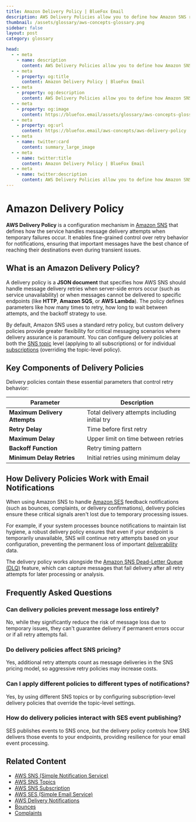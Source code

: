 ```yaml
---
title: Amazon Delivery Policy | BlueFox Email
description: AWS Delivery Policies allow you to define how Amazon SNS retries message delivery when server-side errors occur or when messages cannot be delivered to specific endpoints.
thumbnail: /assets/glossary/aws-concepts-glossary.png
sidebar: false
layout: post
category: glossary

head:
  - - meta
    - name: description
      content: AWS Delivery Policies allow you to define how Amazon SNS retries message delivery when server-side errors occur or when messages cannot be delivered to specific endpoints.
  - - meta
    - property: og:title
      content: Amazon Delivery Policy | BlueFox Email
  - - meta
    - property: og:description
      content: AWS Delivery Policies allow you to define how Amazon SNS retries message delivery when server-side errors occur or when messages cannot be delivered to specific endpoints.
  - - meta
    - property: og:image
      content: https://bluefox.email/assets/glossary/aws-concepts-glossary.png
  - - meta
    - property: og:url
      content: https://bluefox.email/aws-concepts/aws-delivery-policy
  - - meta
    - name: twitter:card
      content: summary_large_image
  - - meta
    - name: twitter:title
      content: Amazon Delivery Policy | BlueFox Email
  - - meta
    - name: twitter:description
      content: AWS Delivery Policies allow you to define how Amazon SNS retries message delivery when server-side errors occur or when messages cannot be delivered to specific endpoints.
---
```

<GlossaryNavigation/>

# Amazon Delivery Policy

**AWS Delivery Policy** is a configuration mechanism in [Amazon SNS](/aws-concepts/aws-sns) that defines how the service handles message delivery attempts when temporary failures occur. It enables fine-grained control over retry behavior for notifications, ensuring that important messages have the best chance of reaching their destinations even during transient issues.

## What is an Amazon Delivery Policy?

A delivery policy is a **JSON document** that specifies how AWS SNS should handle message delivery retries when server-side errors occur (such as service unavailability) or when messages cannot be delivered to specific endpoints (like **HTTP**, **Amazon SQS**, or **AWS Lambda**). The policy defines parameters like how many times to retry, how long to wait between attempts, and the backoff strategy to use.

By default, Amazon SNS uses a standard retry policy, but custom delivery policies provide greater flexibility for critical messaging scenarios where delivery assurance is paramount. You can configure delivery policies at both the [SNS topic](/aws-concepts/aws-sns-topics) level (applying to all subscriptions) or for individual [subscriptions](/aws-concepts/aws-sns-subscription) (overriding the topic-level policy).

## Key Components of Delivery Policies

Delivery policies contain these essential parameters that control retry behavior:

| Parameter | Description |
|-----------|-------------|
 **Maximum Delivery Attempts** | Total delivery attempts including initial try |
| **Retry Delay** | Time before first retry |
| **Maximum Delay** | Upper limit on time between retries |
| **Backoff Function** | Retry timing pattern |
| **Minimum Delay Retries** | Initial retries using minimum delay |

## How Delivery Policies Work with Email Notifications

When using Amazon SNS to handle [Amazon SES](/aws-concepts/aws-ses) feedback notifications (such as bounces, complaints, or delivery confirmations), delivery policies ensure these critical signals aren't lost due to temporary processing issues.

For example, if your system processes bounce notifications to maintain list hygiene, a robust delivery policy ensures that even if your endpoint is temporarily unavailable, SNS will continue retry attempts based on your configuration, preventing the permanent loss of important [deliverability](/email-sending-concepts/deliverability.md) data.

The delivery policy works alongside the [Amazon SNS Dead-Letter Queue (DLQ)](https://docs.aws.amazon.com/sns/latest/dg/sns-dead-letter-queues.html) feature, which can capture messages that fail delivery after all retry attempts for later processing or analysis.

## Frequently Asked Questions

### Can delivery policies prevent message loss entirely?

No, while they significantly reduce the risk of message loss due to temporary issues, they can't guarantee delivery if permanent errors occur or if all retry attempts fail.

### Do delivery policies affect SNS pricing?

Yes, additional retry attempts count as message deliveries in the SNS pricing model, so aggressive retry policies may increase costs.

### Can I apply different policies to different types of notifications?

Yes, by using different SNS topics or by configuring subscription-level delivery policies that override the topic-level settings.

### How do delivery policies interact with SES event publishing?

SES publishes events to SNS once, but the delivery policy controls how SNS delivers those events to your endpoints, providing resilience for your email event processing.

## Related Content

- [AWS SNS (Simple Notification Service)](/aws-concepts/aws-sns)
- [AWS SNS Topics](/aws-concepts/aws-sns-topics)
- [AWS SNS Subscription](/aws-concepts/aws-sns-subscription)
- [AWS SES (Simple Email Service)](/aws-concepts/aws-ses)
- [AWS Delivery Notifications](/aws-concepts/aws-delivery-notifications)
- [Bounces](/email-sending-concepts/bounces)
- [Complaints](/email-sending-concepts/complaints)

<GlossaryCTA />
